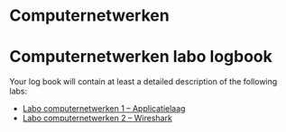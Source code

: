 # Computernetwerken

# Computernetwerken labo logbook

Your log book will contain at least a detailed description of the following labs:

* [Labo computernetwerken 1 – Applicatielaag](src/Lab_1/README.md)
* [Labo computernetwerken 2 – Wireshark](src/Lab_1/README.md)


